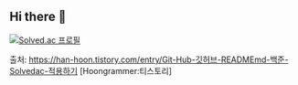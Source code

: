 ## Hi there 👋
[![Solved.ac 프로필](http://mazassumnida.wtf/api/v2/generate_badge?boj=kimondl)](https://solved.ac/kimondl)​


출처: https://han-hoon.tistory.com/entry/Git-Hub-깃허브-READMEmd-백준-Solvedac-적용하기 [Hoongrammer:티스토리]
<!--
**rladhs123/rladhs123** is a ✨ _special_ ✨ repository because its `README.md` (this file) appears on your GitHub profile.

Here are some ideas to get you started:

- 🔭 I’m currently working on ...
- 🌱 I’m currently learning ...
- 👯 I’m looking to collaborate on ...
- 🤔 I’m looking for help with ...
- 💬 Ask me about ...
- 📫 How to reach me: ...
- 😄 Pronouns: ...
- ⚡ Fun fact: ...
-->
